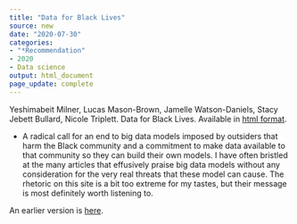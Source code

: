 ```yaml
---
title: "Data for Black Lives"
source: new
date: "2020-07-30"
categories:
- "*Recommendation"
- 2020
- Data science
output: html_document
page_update: complete
---
```


Yeshimabeit Milner, Lucas Mason-Brown, Jamelle Watson-Daniels, Stacy Jebett Bullard, Nicole Triplett. Data for Black Lives. Available in [html format](http://d4bl.org/).

<!---More--->

+ A radical call for an end to big data models imposed by outsiders that harm the Black community and a commitment to make data available to that community so they can build their own models. I have often bristled at the many articles that effusively praise big data models without any consideration for the very real threats that these model can cause. The rhetoric on this site is a bit too extreme for my tastes, but their message is most definitely worth listening to.

An earlier version is [here][sim2].
 
[sim2]: http://new.pmean.com/d4bl/
